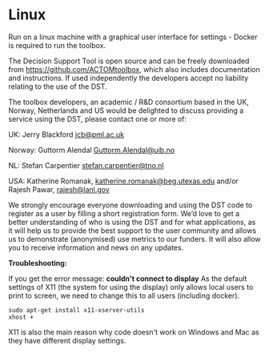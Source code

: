 # Linux
Run on a linux machine with a graphical user interface for settings - Docker is required to run the toolbox.

The Decision Support Tool is open source and can be freely downloaded from https://github.com/ACTOMtoolbox, which also includes documentation and instructions. If used independently the developers accept no liability relating to the use of the DST. 

The toolbox developers, an academic / R&D consortium based in the UK, Norway, Netherlands and US would be delighted to discuss providing a service using the DST, please contact one or more of: 

UK: Jerry Blackford jcb@pml.ac.uk  

Norway: Guttorm Alendal Guttorm.Alendal@uib.no  

NL: Stefan Carpentier stefan.carpentier@tno.nl  

USA: Katherine Romanak, katherine.romanak@beg.utexas.edu and/or Rajesh Pawar, rajesh@lanl.gov 

We strongly encourage everyone downloading and using the DST code to register as a user by filling a short registration form. We’d love to get a better understanding of who is using the DST and for what applications, as it will help us to provide the best support to the user community and allows us to demonstrate (anonymised) use metrics to our funders. It will also allow you to receive information and news on any updates. 

**Troubleshooting:**

If you get the error message: **couldn't connect to display** As the default settings of X11 (the system for using the display) only allows local users to print to screen, we need to change this to all users (including docker).

```
sudo apt-get install x11-xserver-utils
xhost +
```

X11 is also the main reason why code doesn't work on Windows and Mac as they have different display settings.
